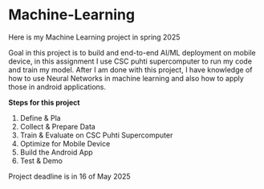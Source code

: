 # Machine-Learning
Here is my Machine Learning project in spring 2025

Goal in this project is to build and end-to-end AI/ML deployment on mobile device, in this assignment I use CSC puhti supercomputer to run my code and train my model. After I am done with this project, I have knowledge of how to use Neural Networks in machine learning and also how to apply those in android applications.

**Steps for this project**
1.	Define & Pla
2.	Collect & Prepare Data
3.	Train & Evaluate on CSC Puhti Supercomputer
4.	Optimize for Mobile Device
5.	Build the Android App
6.	Test & Demo


Project deadline is in 16 of May 2025
